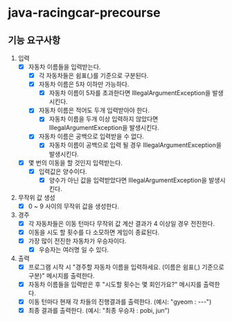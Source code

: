 # java-racingcar-precourse

## 기능 요구사항

1. 입력
    - [X] 자동차 이름들을 입력받는다.
        - [X] 각 자동차들은 쉼표(,)를 기준으로 구분된다.
        - [X] 자동차 이름은 5자 이하만 가능하다.
            - [X] 자동차 이름이 5자를 초과한다면 IllegalArgumentException을 발생시킨다.
        - [X] 자동차 이름은 적어도 두개 입력받아야 한다.
            - [X] 자동차 이름을 두개 이상 입력하지 않았다면 IllegalArgumentException을 발생시킨다.
        - [X] 자동차 이름은 공백으로 입력받을 수 없다.
            - [X] 자동차 이름이 공백으로 입력 될 경우 IllegalArgumentException을 발생시킨다.

    - [X] 몇 번의 이동을 할 것인지 입력받는다.
        - [X] 입력값은 양수이다.
            - [X] 양수가 아닌 값을 입력받았다면 IllegalArgumentException을 발생시킨다.

2. 무작위 값 생성
    - [X] 0 ~ 9 사이의 무작위 값을 생성한다.

3. 경주
    - [X] 각 자동차들은 이동 턴마다 무작위 값 계산 결과가 4 이상일 경우 전진한다.
    - [X] 이동을 시도 할 횟수를 다 소모하면 게임이 종료된다.
    - [X] 가장 많이 전진한 자동차가 우승자이다.
        - [X] 우승자는 여러명 일 수 있다.

4. 출력
    - [X] 프로그램 시작 시 "경주할 자동차 이름을 입력하세요. (이름은 쉼표(,) 기준으로 구분)" 메시지를 출력한다.
    - [X] 자동차 이름들을 입력받은 후 "시도할 횟수는 몇 회인가요?" 메시지를 출력한다.
    - [X] 이동 턴마다 현재 각 차들의 진행결과를 출력한다. (예시: "gyeom : ---")
    - [x] 최종 결과를 출력한다. (예시: "최종 우승자 : pobi, jun")
